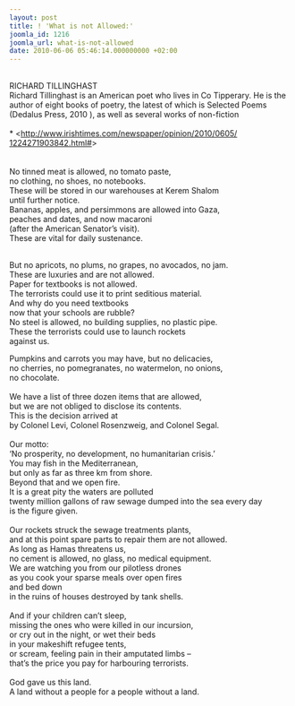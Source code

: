 ```yaml
---
layout: post
title: ! 'What is not Allowed:'
joomla_id: 1216
joomla_url: what-is-not-allowed
date: 2010-06-06 05:46:14.000000000 +02:00
---
```

<p><br /> RICHARD TILLINGHAST<br />Richard Tillinghast is an American poet who lives in Co Tipperary. He is the author of eight books of poetry, the latest of which is Selected Poems (Dedalus Press, 2010 ), as well as several works of non-fiction<br /> <br /> * <<a href="http://www.irishtimes.com/newspaper/opinion/2010/0605/1224271903842.html" target="_blank">http://www.irishtimes.com/<wbr></wbr>newspaper/opinion/2010/0605/<wbr></wbr>1224271903842.html#</a>><br /> <br /> <br />No tinned meat is allowed, no tomato paste,<br /> no clothing, no shoes, no notebooks.<br /> These will be stored in our warehouses at Kerem Shalom<br /> until further notice.<br /> Bananas, apples, and persimmons are allowed into Gaza,<br /> peaches and dates, and now macaroni<br /> (after the American Senator’s visit).<br /> These are vital for daily sustenance.</p>
<p><br /> But no apricots, no plums, no grapes, no avocados, no jam.<br /> These are luxuries and are not allowed.<br /> Paper for textbooks is not allowed.<br /> The terrorists could use it to print seditious material.<br /> And why do you need textbooks<br /> now that your schools are rubble?<br /> No steel is allowed, no building supplies, no plastic pipe.<br /> These the terrorists could use to launch rockets<br /> against us.</p>
<p>Pumpkins and carrots you may have, but no delicacies,<br /> no cherries, no pomegranates, no watermelon, no onions,<br /> no chocolate.<br /> <br /> We have a list of three dozen items that are allowed,<br /> but we are not obliged to disclose its contents.<br /> This is the decision arrived at<br /> by Colonel Levi, Colonel Rosenzweig, and Colonel Segal.<br /> <br /> Our motto:<br /> ‘No prosperity, no development, no humanitarian crisis.’<br /> You may fish in the Mediterranean,<br /> but only as far as three km from shore.<br /> Beyond that and we open fire.<br /> It is a great pity the waters are polluted <br /> twenty million gallons of raw sewage dumped into the sea every day<br /> is the figure given.<br /> <br /> Our rockets struck the sewage treatments plants,<br /> and at this point spare parts to repair them are not allowed.<br /> As long as Hamas threatens us,<br /> no cement is allowed, no glass, no medical equipment.<br /> We are watching you from our pilotless drones<br /> as you cook your sparse meals over open fires<br /> and bed down<br /> in the ruins of houses destroyed by tank shells.<br /> <br /> And if your children can’t sleep,<br /> missing the ones who were killed in our incursion,<br /> or cry out in the night, or wet their beds<br /> in your makeshift refugee tents,<br /> or scream, feeling pain in their amputated limbs –<br /> that’s the price you pay for harbouring terrorists.<br /> <br /> God gave us this land.<br /> A land without a people for a people without a land.<br /> <br /> <br /></p>
